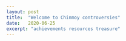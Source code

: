```yaml
---
layout: post
title:  "Welcome to Chinmoy controversies"
date:   2020-06-25
excerpt: "achievements resources treasure"
---
```

